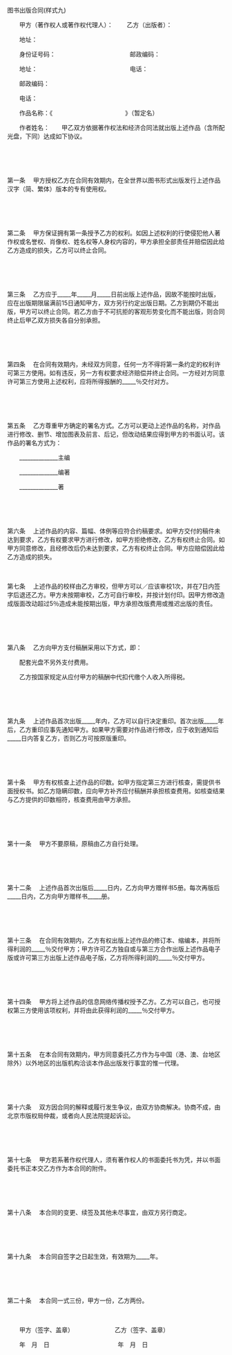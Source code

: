 



图书出版合同(样式九)



 

　　甲方（著作权人或著作权代理人）：　　 乙方（出版者）：

　　地址：

　　身份证号码：　　　　　　　　　　　　 邮政编码：

　　地址：　　　　　　　　　　　　　　　 电话：

　　邮政编码：

　　电话：　　

　　作品名称：《　　　　　　　　　　　　》（暂定名）

　　作者姓名：　　甲乙双方依据著作权法和经济合同法就出版上述作品（含所配光盘，下同）达成如下协议。

　　

　　

第一条
　甲方授权乙方在合同有效期内，在全世界以图书形式出版发行上述作品汉字（简、繁体）版本的专有使用权。

　　

　　

第二条
　甲方保证拥有第一条授予乙方的权利。如因上述权利的行使侵犯他人著作权或名誉权、肖像权、姓名权等人身权内容的，甲方承担全部责任并赔偿因此给乙方造成的损失，乙方可以终止合同。

　　

　　

第三条
　乙方应于_____年_____月_____日前出版上述作品，因故不能按时出版，应在出版期限届满前15日通知甲方，双方另行约定出版日期。乙方到期仍不能出版，甲方可以终止合同。若乙方由于不可抗拒的客观形势变化而不能出版，则合同终止后甲乙双方损失各自分别承担。

　　

　　

第四条
　在合同有效期内，未经双方同意，任何一方不得将第一条约定的权利许可第三方使用。如有违反，另一方有权要求经济赔偿并终止合同。一方经对方同意许可第三方使用上述权利，应将所得报酬的_____％交付对方。

　　

　　

第五条
　乙方尊重甲方确定的署名方式。乙方可以更动上述作品的名称，对作品进行修改、删节、增加图表及前言、后记，但改动结果应得到甲方的书面认可。该作品的署名方式为：

　　______________主编

　　______________编著

　　______________著

　　

　　

第六条
　上述作品的内容、篇幅、体例等应符合约稿要求。如甲方交付的稿件未达到要求，乙方有权要求甲方进行修改，如甲方拒绝修改，乙方有权终止合同。如甲方同意修改，且经修改后仍未达到要求，乙方有权终止合同。甲方应赔偿因此给乙方造成的损失。

　　

第七条
　上述作品的校样由乙方审校，但甲方可以／应该审校1次，并在7日内签字后退还乙方。甲方未按期审校，乙方可自行审校，并按计划付印。因甲方修改造成版面改动超过5％造成未能按期出版，甲方承担改版费用或推迟出版的责任。

　　

　　

第八条
　乙方向甲方支付稿酬采用以下方式，即：

　　配套光盘不另外支付费用。

　　乙方按国家规定从应付甲方的稿酬中代扣代缴个人收入所得税。

　　

　　

第九条
　上述作品首次出版_____年内，乙方可以自行决定重印。首次出版_____年后，乙方重印应事先通知甲方。如果甲方需要对作品进行修改，应于收到通知后_____日内答复乙方，否则乙方可按原版重印。

　　

　　

第十条
　甲方有权核查上述作品的印数。如甲方指定第三方进行核查，需提供书面授权书。如乙方隐瞒印数，应向甲方补齐应付稿酬并承担核查费用。如核查结果与乙方提供的印数相符，核查费用由甲方承担。

　　

　　

第十一条
　甲方不要原稿，原稿由乙方自行处理。

　　

　　

第十二条
　上述作品首次出版后_____日内，乙方向甲方赠样书5册。每次再版后_____日内，乙方向甲方赠样书_____册。

　　

　　

第十三条
　在合同有效期内，乙方有权出版上述作品的修订本、缩编本，并将所得利润的_____％交付甲方；甲方许可乙方独自或与第三方合作出版上述作品电子版或许可第三方出版上述作品电子版，乙方将所得利润的_____％交付甲方。

　　

　　

第十四条
　甲方将上述作品的信息网络传播权授予乙方。乙方可以自己，也可授权第三方使用该项权利，并将由此获得利润的_____％交付甲方。

　　

　　

第十五条
　在本合同有效期内，甲方同意委托乙方作为与中国（港、澳、台地区除外）以外地区的出版机构洽谈本作品出版发行事宜的惟一代理。

　　

　　

第十六条
　双方因合同的解释或履行发生争议，由双方协商解决。协商不成，由北京市版权局仲裁，或者向人民法院提起诉讼。

　　

　　

第十七条
　甲方若系著作权代理人，须有著作权人的书面委托书为凭，并以书面委托书正本交乙方作为本合同的附件。

　　

　　

第十八条
　本合同的变更、续签及其他未尽事宜，由双方另行商定。

　　

　　

第十九条
　本合同自签字之日起生效，有效期为_____年。

　　

　　

第二十条
　本合同一式三份，甲方一份，乙方两份。

　　

　　甲方（签字、盖章）　　　　　　　 乙方（签字、盖章）

　　年　月　日　　　　　　　　　　　 年　月　日